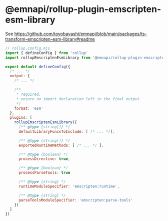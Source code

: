 # @emnapi/rollup-plugin-emscripten-esm-library

See https://github.com/toyobayashi/emnapi/blob/main/packages/ts-transform-emscripten-esm-library#readme

```js
// rollup.config.mjs
import { defineConfig } from 'rollup'
import rollupEmscriptenEsmLibrary from '@emnapi/rollup-plugin-emscripten-esm-library'

export default defineConfig({
  /* ... */
  output: {
    /* ... */

    /**
     * required,
     * ensure no import declaration left in the final output
     */
    format: 'esm'
  },
  plugins: [
    rollupEmscriptenEsmLibrary({
      /** @type {string[]} */
      defaultLibraryFuncsToInclude: [ /* ... */],

      /** @type {string[]} */
      exportedRuntimeMethods: [ /* ... */ ],

      /** @type {boolean} */
      processDirective: true,

      /** @type {boolean} */
      processParseTools: true

      /** @type {string} */
      runtimeModuleSpecifier: 'emscripten:runtime',

      /** @type {string} */
      parseToolsModuleSpecifier: 'emscripten:parse-tools'
    })
  ]
})
```
